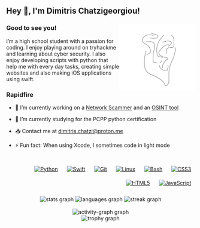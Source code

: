 ## Hey 👋, I'm Dimitris Chatzigeorgiou!  
### Good to see you!  <img src="https://github.com/mitzCanCode/mitzCanCode/blob/main/assets/IMG_4686.jpeg" align="right" style="width: 40%" />

I’m a high school student with a passion for coding. I enjoy playing around on tryhackme and learning about cyber security. I also enjoy developing scripts with python that help me with every day tasks, creating simple websites and also making iOS applications using swift.  
  


### Rapidfire  
- 🔭 I’m currently working on a [Network Scammer](https://github.com/mitzCanCode/netscan) and an [OSINT tool](https://github.com/mitzCanCode/OhShint)  
  

- 🌱 I’m currently studying for the PCPP python certification  
  

-  📥 Contact me at dimitris.chatzi@proton.me  
  

- ⚡ Fun fact: When using Xcode, I sometimes code in light mode   




<br/>
<div align = "center">
<div align="right">  
<a href="https://www.python.org/" target="_blank"><img style="margin: 10px" src="https://profilinator.rishav.dev/skills-assets/python-original.svg" alt="Python" height="30" /></a>  
<a href="https://developer.apple.com/swift/" target="_blank"><img style="margin: 10px" src="https://profilinator.rishav.dev/skills-assets/swift-original-wordmark.svg" alt="Swift" height="30" /></a>  
<a href="https://github.com/" target="_blank"><img style="margin: 10px" src="https://profilinator.rishav.dev/skills-assets/git-scm-icon.svg" alt="Git" height="30" /></a>  
<a href="https://www.linux.org/" target="_blank"><img style="margin: 10px" src="https://profilinator.rishav.dev/skills-assets/linux-original.svg" alt="Linux" height="30" /></a>  
<a href="https://www.gnu.org/software/bash/" target="_blank"><img style="margin: 10px" src="https://profilinator.rishav.dev/skills-assets/gnu_bash-icon.svg" alt="Bash" height="30" /></a>  
<a href="https://www.w3schools.com/css/" target="_blank"><img style="margin: 10px" src="https://profilinator.rishav.dev/skills-assets/css3-original-wordmark.svg" alt="CSS3" height="30" /></a>  
<a href="https://en.wikipedia.org/wiki/HTML5" target="_blank"><img style="margin: 10px" src="https://profilinator.rishav.dev/skills-assets/html5-original-wordmark.svg" alt="HTML5" height="30" /></a>  
<a href="https://www.javascript.com/" target="_blank"><img style="margin: 10px" src="https://profilinator.rishav.dev/skills-assets/javascript-original.svg" alt="JavaScript" height="30" /></a>  
</div>  

</div>


<br/>  
<div align="center">  
    <img src="https://github-readme-stats.vercel.app/api?username=mitzCanCode&hide_title=false&hide_rank=false&show_icons=true&include_all_commits=true&count_private=true&disable_animations=false&theme=dracula&locale=en&hide_border=false" height="139" alt="stats graph"  />
  <img src="https://github-readme-stats.vercel.app/api/top-langs?username=mitzCanCode&locale=en&hide_title=false&layout=compact&card_width=320&langs_count=5&theme=dracula&hide_border=false" height="139" alt="languages graph"  />
    <img src="https://streak-stats.demolab.com?user=mitzCanCode&locale=en&mode=daily&theme=dracula&hide_border=false&border_radius=5&order=3" height="139" alt="streak graph"  />

</div> 

<br/>  

<div align="center">  
  <img src="https://github-readme-activity-graph.vercel.app/graph?username=mitzCanCode&radius=16&theme=react&area=true&order=5"  alt="activity-graph graph"  />

</div>  
<div align="center">  
  <img src="https://github-profile-trophy.vercel.app?username=mitzCanCode&theme=dracula&column=-1&row=1&margin-w=8&margin-h=8&no-bg=false&no-frame=false&order=4" height="150" alt="trophy graph"  />

</div>  
